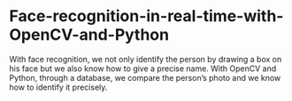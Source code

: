 # Face-recognition-in-real-time-with-OpenCV-and-Python
With face recognition, we not only identify the person by drawing a box on his face but we  also know how to give a precise name. With OpenCV and Python, through a database, we  compare the person’s photo and we know how to identify it precisely.
